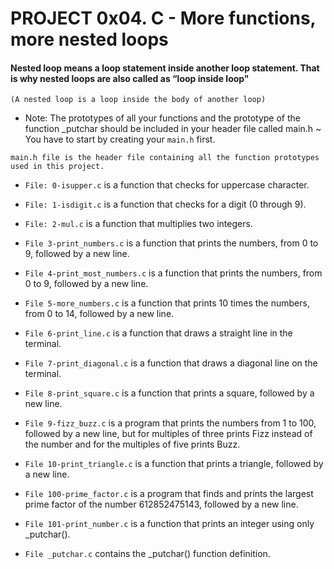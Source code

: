 # PROJECT 0x04. C - More functions, more nested loops



#### Nested loop means a loop statement inside another loop statement. That is why nested loops are also called as “loop inside loop"
`(A nested loop is a loop inside the body of another loop)`

- Note: The prototypes of all your functions and the prototype of the function _putchar should be included in your header file called main.h
~ You have to start by creating your `main.h` first.
```
main.h file is the header file containing all the function prototypes used in this project.
```

- `File: 0-isupper.c` is a function that checks for uppercase character.

- `File: 1-isdigit.c` is a function that checks for a digit (0 through 9).

- `File: 2-mul.c` is a function that multiplies two integers.

- `File 3-print_numbers.c` is a function that prints the numbers, from 0 to 9, followed by a new line.

- `File 4-print_most_numbers.c` is a function that prints the numbers, from 0 to 9, followed by a new line.

- `File 5-more_numbers.c` is a function that prints 10 times the numbers, from 0 to 14, followed by a new line.

- `File 6-print_line.c` is a function that draws a straight line in the terminal.

- `File 7-print_diagonal.c` is a function that draws a diagonal line on the terminal.

- `File 8-print_square.c` is a function that prints a square, followed by a new line.

- `File 9-fizz_buzz.c` is a program that prints the numbers from 1 to 100, followed by a new line, but for multiples of three prints Fizz instead of the number and for the multiples of five prints Buzz.

- `File 10-print_triangle.c` is a function that prints a triangle, followed by a new line.

- `File 100-prime_factor.c` is a program that finds and prints the largest prime factor of the number 612852475143, followed by a new line.

- `File 101-print_number.c` is a function that prints an integer using only _putchar().

- `File _putchar.c` contains the _putchar() function definition.
